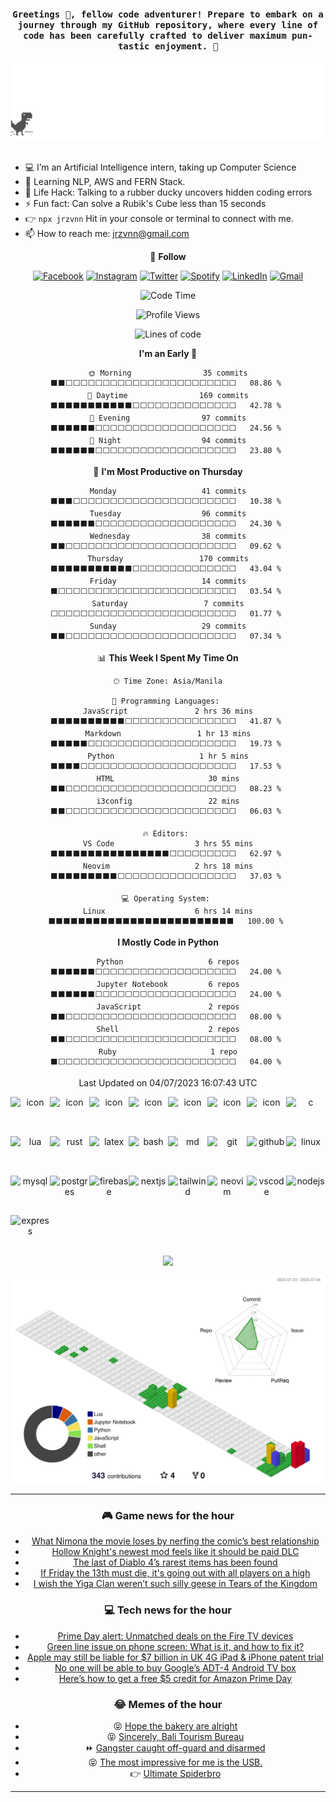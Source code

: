 
<h4 align="center"><samp>Greetings 👋, fellow code adventurer! Prepare to embark on a journey through my GitHub repository, where every line of code has been carefully crafted to deliver maximum pun-tastic enjoyment. 🚀 </samp></h4>

<div align="center">
	<img src="https://github.com/jrzvnn/jrzvnn/blob/main/screenshot.gif" alt="Trex.">
</div>
&nbsp; 

* 💻 I’m an Artificial Intelligence intern, taking up Computer Science 
* 🤖 Learning NLP, AWS and FERN Stack.
* 🎯 Life Hack: Talking to a rubber ducky uncovers hidden coding errors 
* ⚡ Fun fact: Can solve a Rubik's Cube less than 15 seconds
* 👉 `npx jrzvnn` Hit in your console or terminal to connect with me.
* 📫 How to reach me: jrzvnn@gmail.com

<div align="center">

💬 **Follow**

[![Facebook](https://img.shields.io/badge/Facebook-%231877F2.svg?style=for-the-badge&logo=Facebook&logoColor=white)](https://www.facebook.com/Horisyo/)
[![Instagram](https://img.shields.io/badge/Instagram-%23E4405F.svg?style=for-the-badge&logo=Instagram&logoColor=white)](https://www.instagram.com/jrzvnn_/)
[![Twitter](https://img.shields.io/badge/Twitter-%231DA1F2.svg?style=for-the-badge&logo=Twitter&logoColor=white)](https://twitter.com/jrz_studies)
[![Spotify](https://img.shields.io/badge/Spotify-%231ED760.svg?style=for-the-badge&logo=Spotify&logoColor=white)](https://open.spotify.com/user/217td4qrc6mzqjodfalmzjpdi?si=b93099b9078c4ccb)
[![LinkedIn](https://img.shields.io/badge/LinkedIn-%230077B5.svg?style=for-the-badge&logo=LinkedIn&logoColor=white)](https://www.linkedin.com/in/jrz-vnn/)
[![Gmail](https://img.shields.io/badge/Gmail-D14836?style=for-the-badge&logo=gmail&logoColor=white)](mailto:jrzvnn@gmail.com)


<!--START_SECTION:waka-->
![Code Time](http://img.shields.io/badge/Code%20Time-20%20hrs%209%20mins-blue)

![Profile Views](http://img.shields.io/badge/Profile%20Views-763-blue)

![Lines of code](https://img.shields.io/badge/From%20Hello%20World%20I%27ve%20Written-1.3%20million%20lines%20of%20code-blue)

**I'm an Early 🐤** 

```text
🌞 Morning                35 commits          ⬛⬛⬜⬜⬜⬜⬜⬜⬜⬜⬜⬜⬜⬜⬜⬜⬜⬜⬜⬜⬜⬜⬜⬜⬜   08.86 % 
🌆 Daytime                169 commits         ⬛⬛⬛⬛⬛⬛⬛⬛⬛⬛⬛⬜⬜⬜⬜⬜⬜⬜⬜⬜⬜⬜⬜⬜⬜   42.78 % 
🌃 Evening                97 commits          ⬛⬛⬛⬛⬛⬛⬜⬜⬜⬜⬜⬜⬜⬜⬜⬜⬜⬜⬜⬜⬜⬜⬜⬜⬜   24.56 % 
🌙 Night                  94 commits          ⬛⬛⬛⬛⬛⬛⬜⬜⬜⬜⬜⬜⬜⬜⬜⬜⬜⬜⬜⬜⬜⬜⬜⬜⬜   23.80 % 
```
📅 **I'm Most Productive on Thursday** 

```text
Monday                   41 commits          ⬛⬛⬛⬜⬜⬜⬜⬜⬜⬜⬜⬜⬜⬜⬜⬜⬜⬜⬜⬜⬜⬜⬜⬜⬜   10.38 % 
Tuesday                  96 commits          ⬛⬛⬛⬛⬛⬛⬜⬜⬜⬜⬜⬜⬜⬜⬜⬜⬜⬜⬜⬜⬜⬜⬜⬜⬜   24.30 % 
Wednesday                38 commits          ⬛⬛⬜⬜⬜⬜⬜⬜⬜⬜⬜⬜⬜⬜⬜⬜⬜⬜⬜⬜⬜⬜⬜⬜⬜   09.62 % 
Thursday                 170 commits         ⬛⬛⬛⬛⬛⬛⬛⬛⬛⬛⬛⬜⬜⬜⬜⬜⬜⬜⬜⬜⬜⬜⬜⬜⬜   43.04 % 
Friday                   14 commits          ⬛⬜⬜⬜⬜⬜⬜⬜⬜⬜⬜⬜⬜⬜⬜⬜⬜⬜⬜⬜⬜⬜⬜⬜⬜   03.54 % 
Saturday                 7 commits           ⬜⬜⬜⬜⬜⬜⬜⬜⬜⬜⬜⬜⬜⬜⬜⬜⬜⬜⬜⬜⬜⬜⬜⬜⬜   01.77 % 
Sunday                   29 commits          ⬛⬛⬜⬜⬜⬜⬜⬜⬜⬜⬜⬜⬜⬜⬜⬜⬜⬜⬜⬜⬜⬜⬜⬜⬜   07.34 % 
```


📊 **This Week I Spent My Time On** 

```text
🕑︎ Time Zone: Asia/Manila

💬 Programming Languages: 
JavaScript               2 hrs 36 mins       ⬛⬛⬛⬛⬛⬛⬛⬛⬛⬛⬜⬜⬜⬜⬜⬜⬜⬜⬜⬜⬜⬜⬜⬜⬜   41.87 % 
Markdown                 1 hr 13 mins        ⬛⬛⬛⬛⬛⬜⬜⬜⬜⬜⬜⬜⬜⬜⬜⬜⬜⬜⬜⬜⬜⬜⬜⬜⬜   19.73 % 
Python                   1 hr 5 mins         ⬛⬛⬛⬛⬜⬜⬜⬜⬜⬜⬜⬜⬜⬜⬜⬜⬜⬜⬜⬜⬜⬜⬜⬜⬜   17.53 % 
HTML                     30 mins             ⬛⬛⬜⬜⬜⬜⬜⬜⬜⬜⬜⬜⬜⬜⬜⬜⬜⬜⬜⬜⬜⬜⬜⬜⬜   08.23 % 
i3config                 22 mins             ⬛⬛⬜⬜⬜⬜⬜⬜⬜⬜⬜⬜⬜⬜⬜⬜⬜⬜⬜⬜⬜⬜⬜⬜⬜   06.03 % 

🔥 Editors: 
VS Code                  3 hrs 55 mins       ⬛⬛⬛⬛⬛⬛⬛⬛⬛⬛⬛⬛⬛⬛⬛⬛⬜⬜⬜⬜⬜⬜⬜⬜⬜   62.97 % 
Neovim                   2 hrs 18 mins       ⬛⬛⬛⬛⬛⬛⬛⬛⬛⬜⬜⬜⬜⬜⬜⬜⬜⬜⬜⬜⬜⬜⬜⬜⬜   37.03 % 

💻 Operating System: 
Linux                    6 hrs 14 mins       ⬛⬛⬛⬛⬛⬛⬛⬛⬛⬛⬛⬛⬛⬛⬛⬛⬛⬛⬛⬛⬛⬛⬛⬛⬛   100.00 % 
```

**I Mostly Code in Python** 

```text
Python                   6 repos             ⬛⬛⬛⬛⬛⬛⬜⬜⬜⬜⬜⬜⬜⬜⬜⬜⬜⬜⬜⬜⬜⬜⬜⬜⬜   24.00 % 
Jupyter Notebook         6 repos             ⬛⬛⬛⬛⬛⬛⬜⬜⬜⬜⬜⬜⬜⬜⬜⬜⬜⬜⬜⬜⬜⬜⬜⬜⬜   24.00 % 
JavaScript               2 repos             ⬛⬛⬜⬜⬜⬜⬜⬜⬜⬜⬜⬜⬜⬜⬜⬜⬜⬜⬜⬜⬜⬜⬜⬜⬜   08.00 % 
Shell                    2 repos             ⬛⬛⬜⬜⬜⬜⬜⬜⬜⬜⬜⬜⬜⬜⬜⬜⬜⬜⬜⬜⬜⬜⬜⬜⬜   08.00 % 
Ruby                     1 repo              ⬛⬜⬜⬜⬜⬜⬜⬜⬜⬜⬜⬜⬜⬜⬜⬜⬜⬜⬜⬜⬜⬜⬜⬜⬜   04.00 % 
```




 Last Updated on 04/07/2023 16:07:43 UTC
<!--END_SECTION:waka-->

 <div style="display: flex; align-items: flex-start; flex-wrap: wrap;">
  <img src="https://techstack-generator.vercel.app/js-icon.svg" alt="icon" width="63" height="63" />
  <img src="https://techstack-generator.vercel.app/cpp-icon.svg" alt="icon" width="63" height="63" />
  <img src="https://techstack-generator.vercel.app/python-icon.svg" alt="icon" width="63" height="63" />
  <img src="https://techstack-generator.vercel.app/java-icon.svg" alt="icon" width="63" height="63" />
  <img src="https://techstack-generator.vercel.app/react-icon.svg" alt="icon" width="63" height="63" />
  <img src="https://techstack-generator.vercel.app/docker-icon.svg" alt="icon" width="63" height="63" />
  <img src="https://techstack-generator.vercel.app/aws-icon.svg" alt="icon" width="63" height="63" /> <br />
  <img src="https://skillicons.dev/icons?i=c" alt="c" width="63" height="63" />
  <img src="https://skillicons.dev/icons?i=lua" alt="lua" width="63" height="63" />
  <img src="https://skillicons.dev/icons?i=rust" alt="rust" width="63" height="63" />
  <img src="https://skillicons.dev/icons?i=latex" alt="latex" width="63" height="63" />
  <img src="https://skillicons.dev/icons?i=bash" alt="bash" width="63" height="63" />
  <img src="https://skillicons.dev/icons?i=md" alt="md" width="63" height="63" />
  <img src="https://skillicons.dev/icons?i=git" alt="git" width="63" height="63" />
  <img src="https://skillicons.dev/icons?i=github" alt="github" width="63" height="63" /> <br />
  <img src="https://skillicons.dev/icons?i=linux" alt="linux" width="63" height="63" />
  <img src="https://skillicons.dev/icons?i=mysql" alt="mysql" width="63" height="63" />
  <img src="https://skillicons.dev/icons?i=postgres" alt="postgres" width="63" height="63" />
  <img src="https://skillicons.dev/icons?i=firebase" alt="firebase" width="63" height="63" />
  <img src="https://skillicons.dev/icons?i=nextjs" alt="nextjs" width="63" height="63" />
  <img src="https://skillicons.dev/icons?i=tailwind" alt="tailwind" width="63" height="63" />
  <img src="https://skillicons.dev/icons?i=neovim" alt="neovim" width="63" height="63" />
  <img src="https://skillicons.dev/icons?i=vscode" alt="vscode" width="63" height="63" />
  <img src="https://skillicons.dev/icons?i=nodejs" alt="nodejs" width="63" height="63" />
  <img src="https://skillicons.dev/icons?i=express" alt="express" width="63" height="63" />
</div>

<div align=center>
<img align=center src=https://metrics.lecoq.io/jrzvnn?template=classic&isocalendar=1&languages=1&achievements=1&base=header%2C%20activity%2C%20community%2C%20repositories%2C%20metadata&base.indepth=false&base.hireable=false&base.skip=false&isocalendar=false&isocalendar.duration=full-year&languages=false&languages.limit=8&languages.threshold=0%25&languages.other=false&languages.colors=github&languages.sections=most-used&languages.indepth=false&languages.analysis.timeout=15&languages.analysis.timeout.repositories=7.5&languages.categories=markup%2C%20programming&languages.recent.categories=markup%2C%20programming&languages.recent.load=300&languages.recent.days=14&achievements=false&achievements.threshold=C&achievements.secrets=true&achievements.display=detailed&achievements.limit=0&config.timezone=Asia%2FManila)
</div>

![svg](profile-3d-contrib/profile-gitblock.svg)

---

### 🎮 Game news for the hour

<!-- GAME:START -->
 - [What Nimona the movie loses by nerfing the comic’s best relationship](https://www.polygon.com/23780316/netflix-nimona-changes-from-comic-ballister-goldenloin-relationship)
 - [Hollow Knight&#39;s newest mod feels like it should be paid DLC](https://www.pcgamer.com/hollow-knights-newest-mod-feels-like-it-should-be-paid-dlc)
 - [The last of Diablo 4’s rarest items has been found](https://www.polygon.com/23783615/diablo-4-melted-heart-of-selig-confirmed-drop)
 - [If Friday the 13th must die, it&#39;s going out with all players on a high](https://www.pcgamer.com/if-friday-the-13th-must-die-its-going-out-with-all-players-on-a-high)
 - [I wish the Yiga Clan weren’t such silly geese in Tears of the Kingdom](https://www.polygon.com/legend-zelda-tears-kingdom/23778930/zelda-tears-of-the-kingdom-yiga-clan-villains-kohga)<!-- GAME:END -->

### 💻 Tech news for the hour

<!-- TECH:START -->
 - [Prime Day alert: Unmatched deals on the Fire TV devices](https://www.androidauthority.com/prime-day-fire-tv-devices-3342160/)
 - [Green line issue on phone screen: What is it, and how to fix it?](https://www.androidauthority.com/how-to-fix-green-line-issue-on-phone-screen-3342058/)
 - [Apple may still be liable for $7 billion in UK 4G iPad &amp; iPhone patent trial](https://appleinsider.com/articles/23/07/04/apples-bid-to-overturn-4g-ipad-iphone-patent-ruling-rejected-by-uk-court?utm_medium=rss)
 - [No one will be able to buy Google’s ADT-4 Android TV box](https://www.androidauthority.com/adt-4-google-android-tv-box-3342122/)
 - [Here’s how to get a free $5 credit for Amazon Prime Day](https://www.androidauthority.com/free-credit-prime-day-3342141/)<!-- TECH:END -->

### 😂 Memes of the hour

<!-- MEMES:START -->
 - 😝 [Hope the bakery are alright](http://9gag.com/gag/ap9Vov5)
 - 😝 [Sincerely, Bali Tourism Bureau](http://9gag.com/gag/anzGYwB)
 - ⏩ [Gangster caught off-guard and disarmed](http://9gag.com/gag/aL1W6Nv)
 - 😝 [The most impressive for me is the USB.](http://9gag.com/gag/ay2v5YY)
 - 👉 [Ultimate Spiderbro](http://9gag.com/gag/aXnRb9v)<!-- MEMES:END -->

---
